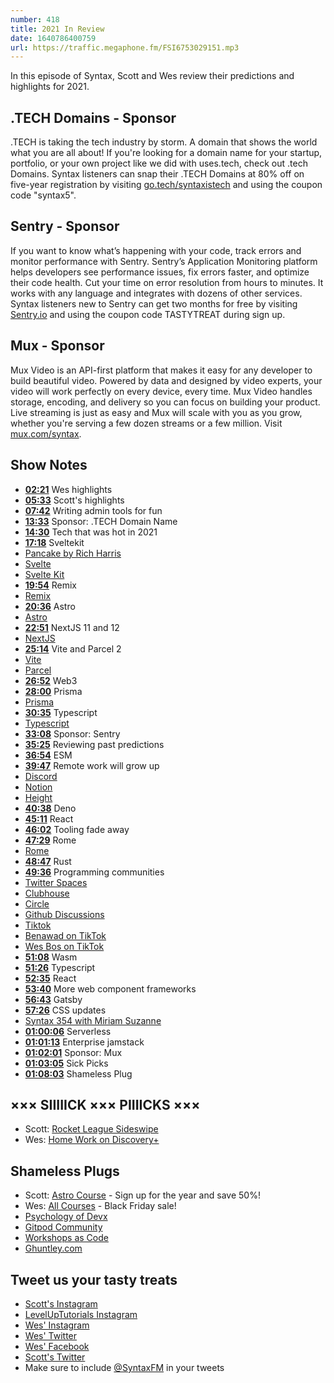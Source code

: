 ```yaml
---
number: 418
title: 2021 In Review
date: 1640786400759
url: https://traffic.megaphone.fm/FSI6753029151.mp3
---
```


In this episode of Syntax, Scott and Wes review their predictions and highlights for 2021.

## .TECH Domains - Sponsor

.TECH is taking the tech industry by storm. A domain that shows the world what you are all about! If you're looking for a domain name for your startup, portfolio, or your own project like we did with uses.tech, check out .tech Domains. Syntax listeners can snap their .TECH Domains at 80% off on five-year registration by visiting [go.tech/syntaxistech](https://go.tech/syntaxistech) and using the coupon code "syntax5".

## Sentry - Sponsor

If you want to know what’s happening with your code, track errors and monitor performance with Sentry. Sentry’s Application Monitoring platform helps developers see performance issues, fix errors faster, and optimize their code health. Cut your time on error resolution from hours to minutes. It works with any language and integrates with dozens of other services. Syntax listeners new to Sentry can get two months for  free by visiting [Sentry.io](https://sentry.io) and using the coupon code TASTYTREAT during sign up.

## Mux - Sponsor

Mux Video is an API-first platform that makes it easy for any developer to build beautiful video. Powered by data and designed by video experts, your video will work perfectly on every device, every time. Mux Video handles storage, encoding, and delivery so you can focus on building your product. Live streaming is just as easy and Mux will scale with you as you grow, whether you're serving a few dozen streams or a few million. Visit [mux.com/syntax](https://mux.com/syntax).

## Show Notes

* **[02:21](#t=02:21)** Wes highlights
* **[05:33](#t=05:33)** Scott's highlights
* **[07:42](#t=07:42)** Writing admin tools for fun
* **[13:33](#t=13:33)** Sponsor: .TECH Domain Name
* **[14:30](#t=14:30)** Tech that was hot in 2021
* **[17:18](#t=17:18)** Sveltekit
* [Pancake by Rich Harris](https://github.com/Rich-Harris/pancake)
* [Svelte](https://svelte.dev)
* [Svelte Kit](https://kit.svelte.dev)
* **[19:54](#t=19:54)** Remix
* [Remix](https://remix.run)
* **[20:36](#t=20:36)** Astro
* [Astro](https://astro.build)
* **[22:51](#t=22:51)** NextJS 11 and 12
* [NextJS](https://nextjs.org)
* **[25:14](#t=25:14)** Vite and Parcel 2
* [Vite](https://vitejs.dev)
* [Parcel](https://parceljs.org)
* **[26:52](#t=26:52)** Web3
* **[28:00](#t=28:00)** Prisma
* [Prisma](https://www.prisma.io)
* **[30:35](#t=30:35)** Typescript
* [Typescript](https://www.typescriptlang.org)
* **[33:08](#t=33:08)** Sponsor: Sentry
* **[35:25](#t=35:25)** Reviewing past predictions
* **[36:54](#t=36:54)** ESM
* **[39:47](#t=39:47)** Remote work will grow up
* [Discord](https://discord.com)
* [Notion](https://notion.so)
* [Height](https://height.app)
* **[40:38](#t=40:38)** Deno
* **[45:11](#t=45:11)** React
* **[46:02](#t=46:02)** Tooling fade away
* **[47:29](#t=47:29)** Rome
* [Rome](https://rome.tools)
* **[48:47](#t=48:47)** Rust
* **[49:36](#t=49:36)** Programming communities
* [Twitter Spaces](https://media.twitter.com/en/articles/products/2021/twitter-spaces)
* [Clubhouse](https://www.clubhouse.com)
* [Circle](https://circle.so)
* [Github Discussions](https://docs.github.com/en/discussions)
* [Tiktok](https://www.tiktok.com)
* [Benawad on TikTok](https://www.tiktok.com/@benawad)
* [Wes Bos on TikTok](https://www.tiktok.com/@wesbos?)
* **[51:08](#t=51:08)** Wasm
* **[51:26](#t=51:26)** Typescript
* **[52:35](#t=52:35)** React
* **[53:40](#t=53:40)** More web component frameworks
* **[56:43](#t=56:43)** Gatsby
* **[57:26](#t=57:26)** CSS updates
* [Syntax 354 with Miriam Suzanne](https://syntax.fm/show/354/the-surprisingly-exciting-world-of-html-elements)
* **[01:00:06](#t=00:06)** Serverless
* **[01:01:13](#t=01:13)** Enterprise jamstack
* **[01:02:01](#t=02:01)** Sponsor: Mux
* **[01:03:05](#t=03:05)** Sick Picks
* **[01:08:03](#t=08:03)** Shameless Plug

## ××× SIIIIICK ××× PIIIICKS ×××

* Scott: [Rocket League Sideswipe](https://apps.apple.com/au/app/rocket-league-sideswipe/id1549027048)
* Wes: [Home Work on Discovery+](https://decider.com/2021/03/30/home-work-magnolia-network-discovery-plus-new-fixer-upper/)

## Shameless Plugs

* Scott: [Astro Course](https://www.leveluptutorials.com/pro) - Sign up for the year and save 50%!
* Wes: [All Courses](https://wesbos.com/courses/) - Black Friday sale!
* [Psychology of Devx](https://www.gitpod.io/blog/psychology-of-devx)
* [Gitpod Community](https://www.gitpod.io/community)
* [Workshops as Code](https://www.gitpod.io/blog/workshops-as-code)
* [Ghuntley.com](https://ghuntley.com)

## Tweet us your tasty treats

* [Scott's Instagram](https://www.instagram.com/stolinski/)
* [LevelUpTutorials Instagram](https://www.instagram.com/LevelUpTutorials/)
* [Wes' Instagram](https://www.instagram.com/wesbos/)
* [Wes' Twitter](https://twitter.com/wesbos)
* [Wes' Facebook](https://www.facebook.com/wesbos.developer)
* [Scott's Twitter](https://twitter.com/stolinski)
* Make sure to include [@SyntaxFM](https://twitter.com/SyntaxFM) in your tweets
